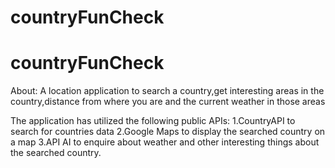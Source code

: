 # countryFunCheck

# countryFunCheck
About:
A location application to search a country,get interesting areas in the country,distance from where you are and the current weather in those areas

The application has utilized the following public APIs:
1.CountryAPI to search for countries data
2.Google Maps to display the searched country on a map
3.API AI to enquire about weather and other interesting things about the searched country.

